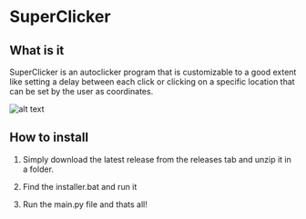 # SuperClicker

## What is it

SuperClicker is an autoclicker program that is customizable to a good extent like setting a delay between each click or clicking on a specific location that can be set by the user as coordinates.

![alt text](https://cdn.discordapp.com/attachments/904784578290524200/940189565308768286/unknown.png)

## How to install

1. Simply download the latest release from the releases tab and unzip it in a folder.

2. Find the installer.bat and run it

3. Run the main.py file and thats all!

